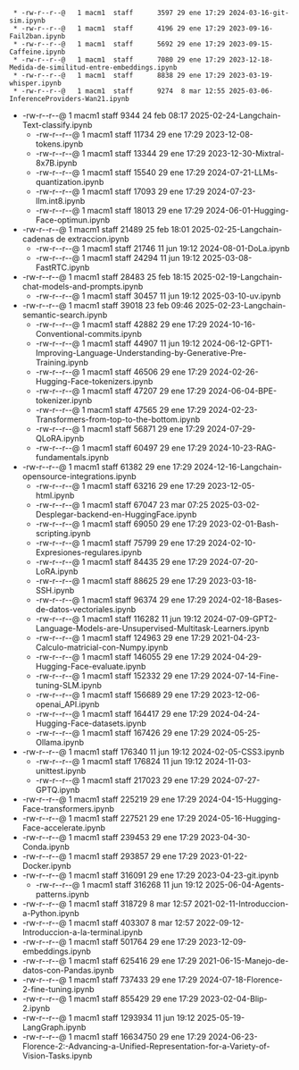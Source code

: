      * -rw-r--r--@   1 macm1  staff      3597 29 ene 17:29 2024-03-16-git-sim.ipynb
     * -rw-r--r--@   1 macm1  staff      4196 29 ene 17:29 2023-09-16-Fail2ban.ipynb
     * -rw-r--r--@   1 macm1  staff      5692 29 ene 17:29 2023-09-15-Caffeine.ipynb
     * -rw-r--r--@   1 macm1  staff      7080 29 ene 17:29 2023-12-18-Medida-de-similitud-entre-embeddings.ipynb
     * -rw-r--r--@   1 macm1  staff      8838 29 ene 17:29 2023-03-19-whisper.ipynb
     * -rw-r--r--@   1 macm1  staff      9274  8 mar 12:55 2025-03-06-InferenceProviders-Wan21.ipynb
 * -rw-r--r--@   1 macm1  staff      9344 24 feb 08:17 2025-02-24-Langchain-Text-classify.ipynb
     * -rw-r--r--@   1 macm1  staff     11734 29 ene 17:29 2023-12-08-tokens.ipynb
     * -rw-r--r--@   1 macm1  staff     13344 29 ene 17:29 2023-12-30-Mixtral-8x7B.ipynb
     * -rw-r--r--@   1 macm1  staff     15540 29 ene 17:29 2024-07-21-LLMs-quantization.ipynb
     * -rw-r--r--@   1 macm1  staff     17093 29 ene 17:29 2024-07-23-llm.int8.ipynb
     * -rw-r--r--@   1 macm1  staff     18013 29 ene 17:29 2024-06-01-Hugging-Face-optimun.ipynb
 * -rw-r--r--@   1 macm1  staff     21489 25 feb 18:01 2025-02-25-Langchain-cadenas de extraccion.ipynb
     * -rw-r--r--@   1 macm1  staff     21746 11 jun 19:12 2024-08-01-DoLa.ipynb
     * -rw-r--r--@   1 macm1  staff     24294 11 jun 19:12 2025-03-08-FastRTC.ipynb
 * -rw-r--r--@   1 macm1  staff     28483 25 feb 18:15 2025-02-19-Langchain-chat-models-and-prompts.ipynb
     * -rw-r--r--@   1 macm1  staff     30457 11 jun 19:12 2025-03-10-uv.ipynb
 * -rw-r--r--@   1 macm1  staff     39018 23 feb 09:46 2025-02-23-Langchain-semantic-search.ipynb
     * -rw-r--r--@   1 macm1  staff     42882 29 ene 17:29 2024-10-16-Conventional-commits.ipynb
     * -rw-r--r--@   1 macm1  staff     44907 11 jun 19:12 2024-06-12-GPT1-Improving-Language-Understanding-by-Generative-Pre-Training.ipynb
     * -rw-r--r--@   1 macm1  staff     46506 29 ene 17:29 2024-02-26-Hugging-Face-tokenizers.ipynb
     * -rw-r--r--@   1 macm1  staff     47207 29 ene 17:29 2024-06-04-BPE-tokenizer.ipynb
     * -rw-r--r--@   1 macm1  staff     47565 29 ene 17:29 2024-02-23-Transformers-from-top-to-the-bottom.ipynb
     * -rw-r--r--@   1 macm1  staff     56871 29 ene 17:29 2024-07-29-QLoRA.ipynb
     * -rw-r--r--@   1 macm1  staff     60497 29 ene 17:29 2024-10-23-RAG-fundamentals.ipynb
 * -rw-r--r--@   1 macm1  staff     61382 29 ene 17:29 2024-12-16-Langchain-opensource-integrations.ipynb
     * -rw-r--r--@   1 macm1  staff     63216 29 ene 17:29 2023-12-05-html.ipynb
     * -rw-r--r--@   1 macm1  staff     67047 23 mar 07:25 2025-03-02-Desplegar-backend-en-HuggingFace.ipynb
     * -rw-r--r--@   1 macm1  staff     69050 29 ene 17:29 2023-02-01-Bash-scripting.ipynb
     * -rw-r--r--@   1 macm1  staff     75799 29 ene 17:29 2024-02-10-Expresiones-regulares.ipynb
     * -rw-r--r--@   1 macm1  staff     84435 29 ene 17:29 2024-07-20-LoRA.ipynb
     * -rw-r--r--@   1 macm1  staff     88625 29 ene 17:29 2023-03-18-SSH.ipynb
     * -rw-r--r--@   1 macm1  staff     96374 29 ene 17:29 2024-02-18-Bases-de-datos-vectoriales.ipynb
     * -rw-r--r--@   1 macm1  staff    116282 11 jun 19:12 2024-07-09-GPT2-Language-Models-are-Unsupervised-Multitask-Learners.ipynb
     * -rw-r--r--@   1 macm1  staff    124963 29 ene 17:29 2021-04-23-Calculo-matricial-con-Numpy.ipynb
     * -rw-r--r--@   1 macm1  staff    146055 29 ene 17:29 2024-04-29-Hugging-Face-evaluate.ipynb
     * -rw-r--r--@   1 macm1  staff    152332 29 ene 17:29 2024-07-14-Fine-tuning-SLM.ipynb
     * -rw-r--r--@   1 macm1  staff    156689 29 ene 17:29 2023-12-06-openai_API.ipynb
     * -rw-r--r--@   1 macm1  staff    164417 29 ene 17:29 2024-04-24-Hugging-Face-datasets.ipynb
     * -rw-r--r--@   1 macm1  staff    167426 29 ene 17:29 2024-05-25-Ollama.ipynb
 * -rw-r--r--@   1 macm1  staff    176340 11 jun 19:12 2024-02-05-CSS3.ipynb
     * -rw-r--r--@   1 macm1  staff    176824 11 jun 19:12 2024-11-03-unittest.ipynb
     * -rw-r--r--@   1 macm1  staff    217023 29 ene 17:29 2024-07-27-GPTQ.ipynb
 * -rw-r--r--@   1 macm1  staff    225219 29 ene 17:29 2024-04-15-Hugging-Face-transformers.ipynb
 * -rw-r--r--@   1 macm1  staff    227521 29 ene 17:29 2024-05-16-Hugging-Face-accelerate.ipynb
 * -rw-r--r--@   1 macm1  staff    239453 29 ene 17:29 2023-04-30-Conda.ipynb
 * -rw-r--r--@   1 macm1  staff    293857 29 ene 17:29 2023-01-22-Docker.ipynb
 * -rw-r--r--@   1 macm1  staff    316091 29 ene 17:29 2023-04-23-git.ipynb
     * -rw-r--r--@   1 macm1  staff    316268 11 jun 19:12 2025-06-04-Agents-patterns.ipynb
 * -rw-r--r--@   1 macm1  staff    318729  8 mar 12:57 2021-02-11-Introduccion-a-Python.ipynb
 * -rw-r--r--@   1 macm1  staff    403307  8 mar 12:57 2022-09-12-Introduccion-a-la-terminal.ipynb
 * -rw-r--r--@   1 macm1  staff    501764 29 ene 17:29 2023-12-09-embeddings.ipynb
 * -rw-r--r--@   1 macm1  staff    625416 29 ene 17:29 2021-06-15-Manejo-de-datos-con-Pandas.ipynb
 * -rw-r--r--@   1 macm1  staff    737433 29 ene 17:29 2024-07-18-Florence-2-fine-tuning.ipynb
 * -rw-r--r--@   1 macm1  staff    855429 29 ene 17:29 2023-02-04-Blip-2.ipynb
 * -rw-r--r--@   1 macm1  staff   1293934 11 jun 19:12 2025-05-19-LangGraph.ipynb
 * -rw-r--r--@   1 macm1  staff  16634750 29 ene 17:29 2024-06-23-Florence-2:-Advancing-a-Unified-Representation-for-a-Variety-of-Vision-Tasks.ipynb
